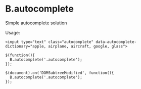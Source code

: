 # B.autocomplete
Simple autocomplete solution

Usage:
```
<input type="text" class="autocomplete" data-autocomplete-dictionary="apple, airplane, aircraft, google, glass">

$(function(){
  B.autocomplete('.autocomplete');
});

$(document).on('DOMSubtreeModified', function(){
  B.autocomplete('.autocomplete');
});
```
